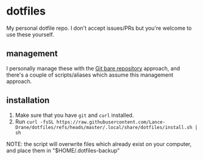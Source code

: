# dotfiles

My personal dotfile repo. I don't accept issues/PRs but you're welcome to use these yourself.

## management

I personally manage these with the [Git bare repository](https://www.atlassian.com/git/tutorials/dotfiles) approach, and there's a couple of scripts/aliases which assume this management approach.

## installation

1. Make sure that you have `git` and `curl` installed.
2. Run `curl -fsSL https://raw.githubusercontent.com/Lance-Drane/dotfiles/refs/heads/master/.local/share/dotfiles/install.sh | sh`

NOTE: the script will overwrite files which already exist on your computer, and place them in "$HOME/.dotfiles-backup"
